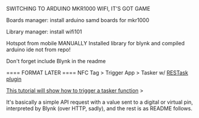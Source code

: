 SWITCHING TO ARDUINO MKR1000
WIFI, IT'S GOT GAME

Boards manager:
install arduino samd boards for mkr1000

Library manager:
install wifi101

Hotspot from mobile
MANUALLY Installed library for blynk and compiled arduino ide not 
from repo!

Don't forget include Blynk in the readme

==== FORMAT LATER ====
NFC Tag > Trigger App > Tasker w/ [RESTask 
plugin](https://play.google.com/store/apps/details?id=com.freehaha.restask&hl=en) 

[This tutorial will show how to trigger a tasker function](https://community.blynk.cc/t/tutorial-blynk-and-tasker/5063) > 

It's basically a simple API request with a value sent to a digital or 
virtual pin, interpreted by Blynk (over HTTP, sadly), and the rest is as 
README follows.
